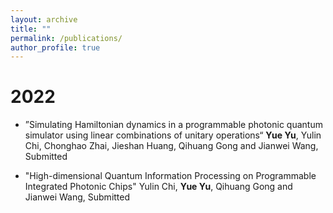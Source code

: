 ```yaml
---
layout: archive
title: ""
permalink: /publications/
author_profile: true
---
```


2022
======
* ”Simulating Hamiltonian dynamics in a programmable photonic quantum simulator using linear combinations of unitary operations“ **Yue Yu**, Yulin Chi, Chonghao Zhai, Jieshan Huang, Qihuang Gong and Jianwei Wang, Submitted

* "High-dimensional Quantum Information Processing on Programmable Integrated Photonic Chips" Yulin Chi, **Yue Yu**, Qihuang Gong and Jianwei Wang, Submitted
